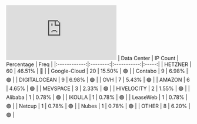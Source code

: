 ![Diagramm](https://github.com/obajay/StateSync-snapshots/blob/main/Projects/Umee/1/README.md)
| Data Center | IP Count | Percentage | Freq |
|:------------:|:--------:|:-----------:|:-----:|
| HETZNER | 60 | 46.51% | 🔴 |
| Google-Cloud | 20 | 15.50% | 🟢 |
| Contabo | 9 | 6.98% | 🟢 |
| DIGITALOCEAN | 9 | 6.98% | 🟢 |
| OVH | 7 | 5.43% | 🟢 |
| AMAZON | 6 | 4.65% | 🟢 |
| MEVSPACE | 3 | 2.33% | 🟢 |
| HIVELOCITY | 2 | 1.55% | 🟢 |
| Alibaba | 1 | 0.78% | 🟢 |
| IKOULA | 1 | 0.78% | 🟢 |
| LeaseWeb | 1 | 0.78% | 🟢 |
| Netcup | 1 | 0.78% | 🟢 |
| Nubes | 1 | 0.78% | 🟢 |
| OTHER | 8 | 6.20% | 🟢 |